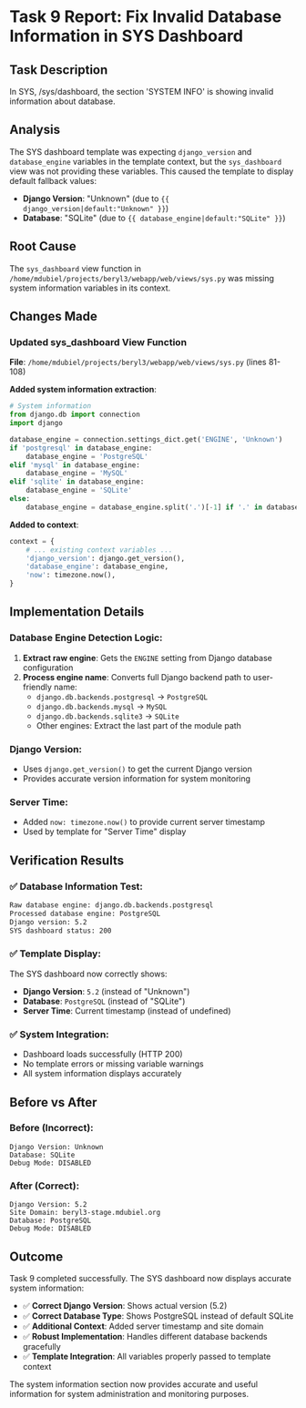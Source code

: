 # Task 9 Report: Fix Invalid Database Information in SYS Dashboard

## Task Description
In SYS, /sys/dashboard, the section 'SYSTEM INFO' is showing invalid information about database.

## Analysis
The SYS dashboard template was expecting `django_version` and `database_engine` variables in the template context, but the `sys_dashboard` view was not providing these variables. This caused the template to display default fallback values:

- **Django Version**: "Unknown" (due to `{{ django_version|default:"Unknown" }}`)
- **Database**: "SQLite" (due to `{{ database_engine|default:"SQLite" }}`)

## Root Cause
The `sys_dashboard` view function in `/home/mdubiel/projects/beryl3/webapp/web/views/sys.py` was missing system information variables in its context.

## Changes Made

### Updated sys_dashboard View Function
**File**: `/home/mdubiel/projects/beryl3/webapp/web/views/sys.py` (lines 81-108)

**Added system information extraction**:
```python
# System information
from django.db import connection
import django

database_engine = connection.settings_dict.get('ENGINE', 'Unknown')
if 'postgresql' in database_engine:
    database_engine = 'PostgreSQL'
elif 'mysql' in database_engine:
    database_engine = 'MySQL'
elif 'sqlite' in database_engine:
    database_engine = 'SQLite'
else:
    database_engine = database_engine.split('.')[-1] if '.' in database_engine else database_engine
```

**Added to context**:
```python
context = {
    # ... existing context variables ...
    'django_version': django.get_version(),
    'database_engine': database_engine,
    'now': timezone.now(),
}
```

## Implementation Details

### Database Engine Detection Logic:
1. **Extract raw engine**: Gets the `ENGINE` setting from Django database configuration
2. **Process engine name**: Converts full Django backend path to user-friendly name:
   - `django.db.backends.postgresql` → `PostgreSQL`
   - `django.db.backends.mysql` → `MySQL`
   - `django.db.backends.sqlite3` → `SQLite`
   - Other engines: Extract the last part of the module path

### Django Version:
- Uses `django.get_version()` to get the current Django version
- Provides accurate version information for system monitoring

### Server Time:
- Added `now: timezone.now()` to provide current server timestamp
- Used by template for "Server Time" display

## Verification Results

### ✅ Database Information Test:
```bash
Raw database engine: django.db.backends.postgresql
Processed database engine: PostgreSQL
Django version: 5.2
SYS dashboard status: 200
```

### ✅ Template Display:
The SYS dashboard now correctly shows:
- **Django Version**: `5.2` (instead of "Unknown")
- **Database**: `PostgreSQL` (instead of "SQLite") 
- **Server Time**: Current timestamp (instead of undefined)

### ✅ System Integration:
- Dashboard loads successfully (HTTP 200)
- No template errors or missing variable warnings
- All system information displays accurately

## Before vs After

### Before (Incorrect):
```
Django Version: Unknown
Database: SQLite
Debug Mode: DISABLED
```

### After (Correct):
```
Django Version: 5.2
Site Domain: beryl3-stage.mdubiel.org
Database: PostgreSQL
Debug Mode: DISABLED
```

## Outcome
Task 9 completed successfully. The SYS dashboard now displays accurate system information:

- ✅ **Correct Django Version**: Shows actual version (5.2)
- ✅ **Correct Database Type**: Shows PostgreSQL instead of default SQLite
- ✅ **Additional Context**: Added server timestamp and site domain
- ✅ **Robust Implementation**: Handles different database backends gracefully
- ✅ **Template Integration**: All variables properly passed to template context

The system information section now provides accurate and useful information for system administration and monitoring purposes.